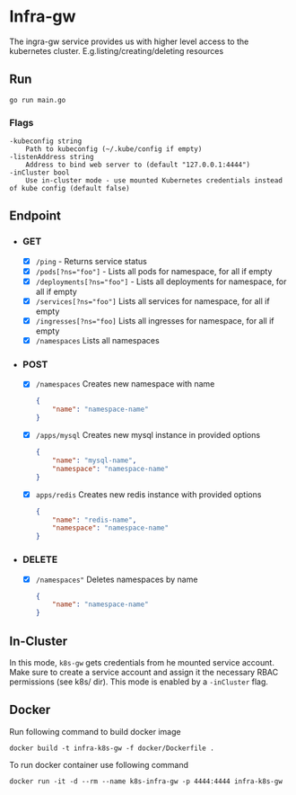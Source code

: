 # Infra-gw

The ingra-gw service provides us with higher level access to the kubernetes cluster. E.g.listing/creating/deleting resources

## Run 

`go run main.go`

### Flags 

```shell
-kubeconfig string
    Path to kubeconfig (~/.kube/config if empty)
-listenAddress string
    Address to bind web server to (default "127.0.0.1:4444")
-inCluster bool
    Use in-cluster mode - use mounted Kubernetes credentials instead of kube config (default false)
```

## Endpoint

* ### GET

    - [X] `/ping`               - Returns service status
    - [X] `/pods[?ns="foo"]`    - Lists all pods for namespace, for all if empty
    - [X] `/deployments[?ns="foo"]` - Lists all deployments for namespace, for all if empty
    - [X] `/services[?ns="foo"]` Lists all services for namespace, for all if empty
    - [X] `/ingresses[?ns="foo]` Lists all ingresses for namespace, for all if empty
    - [X] `/namespaces` Lists all namespaces  

* ### POST

    - [X] `/namespaces` Creates new namespace with name
        ```json
        {
            "name": "namespace-name"
        }
        ```
    - [X] `/apps/mysql` Creates new mysql instance in provided options
        ```json
        {
            "name": "mysql-name",
            "namespace": "namespace-name"
        }
        ```
    - [X] `apps/redis` Creates new redis instance with provided options
        ```json
        {
            "name": "redis-name",
            "namespace": "namespace-name"
        }
        ```

* ### DELETE
    - [X] `/namespaces"` Deletes namespaces by name
        ```json
        {
            "name": "namespace-name"
        }
        ```


## In-Cluster
In this mode, `k8s-gw` gets credentials from he mounted service account.
Make sure to create a service account and assign it the necessary RBAC permissions (see k8s/
dir). This mode is enabled by a `-inCluster` flag.

## Docker

Run following command to build docker image

```shell
docker build -t infra-k8s-gw -f docker/Dockerfile . 
```

To run docker container use following command

```shell
docker run -it -d --rm --name k8s-infra-gw -p 4444:4444 infra-k8s-gw
```
